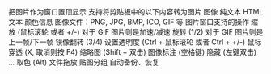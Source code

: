 
把图片作为窗口置顶显示
支持将剪贴板中的以下内容转为图片
图像
纯文本
HTML 文本
颜色信息
图像文件：PNG, JPG, BMP, ICO, GIF 等
图片窗口支持的操作
缩放 (鼠标滚轮 或者 +/-)
对于 GIF 图片则是加速/减速
旋转 (1/2)
对于 GIF 图片则是 上一帧/下一帧
镜像翻转 (3/4)
设置透明度 (Ctrl + 鼠标滚轮 或者 Ctrl + +/-)
鼠标穿透 (X, 取消则按 F4)
缩略图 (Shift + 双击)
图像标注 (空格键)
隐藏 (左键双击)
...
取色 (Alt)
文件拖放
贴图分组
自动备份、恢复